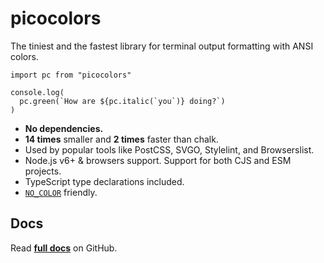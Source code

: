 <h1 id="picocolors">picocolors</h1>

<p>The tiniest and the fastest library for terminal output formatting with ANSI colors.</p>

<pre><code class="javascript">import pc from "picocolors"

console.log(
  pc.green(`How are ${pc.italic(`you`)} doing?`)
)
</code></pre>

<ul>
<li><strong>No dependencies.</strong></li>
<li><strong>14 times</strong> smaller and <strong>2 times</strong> faster than chalk.</li>
<li>Used by popular tools like PostCSS, SVGO, Stylelint, and Browserslist.</li>
<li>Node.js v6+ &amp; browsers support. Support for both CJS and ESM projects.</li>
<li>TypeScript type declarations included.</li>
<li><a href="https://no-color.org/"><code>NO_COLOR</code></a> friendly.</li>
</ul>

<h2 id="docs">Docs</h2>

<p>Read <strong><a href="https://github.com/alexeyraspopov/picocolors#readme">full docs</a></strong> on GitHub.</p>
